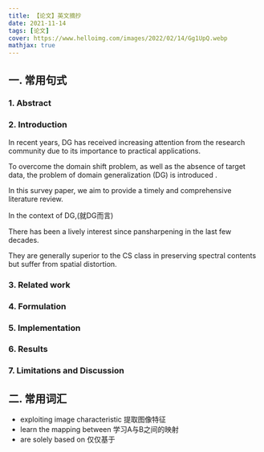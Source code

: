 ```yaml
---
title: 【论文】英文摘抄
date: 2021-11-14
tags: [论文]
cover: https://www.helloimg.com/images/2022/02/14/Gg1UpQ.webp
mathjax: true
---
```


## 一. 常用句式

### 1. Abstract



### 2. Introduction

In recent years, DG has received increasing attention from the research community due to its importance to practical applications.

To overcome the domain shift problem, as well as the absence of target data, the problem of domain generalization (DG) is introduced .

In this survey paper, we aim to provide a timely and comprehensive literature review.   

In the context of DG,(就DG而言)

There has been a lively interest since pansharpening in the last few decades.

They are generally superior to the CS class in preserving spectral contents but suffer from spatial distortion.

### 3. Related work



### 4. Formulation



### 5. Implementation



### 6. Results



### 7. Limitations and Discussion



## 二. 常用词汇

+ exploiting image characteristic 提取图像特征
+ learn the mapping between 学习A与B之间的映射
+ are solely based on 仅仅基于
